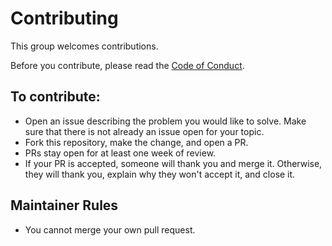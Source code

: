 # Contributing

This group welcomes contributions. 

Before you contribute, please read the [Code of Conduct].

## To contribute:

- Open an issue describing the problem you would like to solve.
  Make sure that there is not already an issue open for your topic.
- Fork this repository, make the change, and open a PR.
- PRs stay open for at least one week of review.
- If your PR is accepted, someone will thank you and merge it. Otherwise,
  they will thank you, explain why they won't accept it, and close it.

## Maintainer Rules

- You cannot merge your own pull request.

[Code of Conduct]: /CODE_OF_CONDUCT.md
